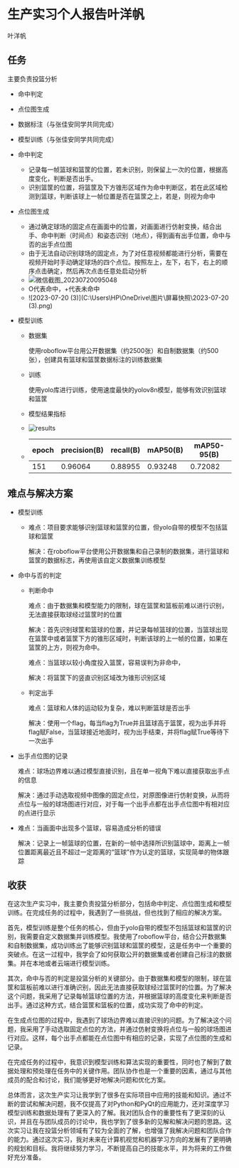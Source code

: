 # 生产实习个人报告叶洋帆

叶洋帆

## 任务

主要负责投篮分析

- 命中判定
- 点位图生成
- 数据标注（与张佳安同学共同完成）
- 模型训练（与张佳安同学共同完成）



- 命中判定

  - 记录每一帧篮球和篮筐的位置，若未识别，则保留上一次的位置，根据高度变化，判断是否出手。
  - 识别篮筐的位置，将篮筐及下方锥形区域作为命中判断区，若在此区域检测到篮球，判断该球上一帧位置是否在篮筐之上，若是，则视为命中

- 点位图生成

  - 通过确定球场的固定点在画面中的位置，对画面进行仿射变换，结合出手、命中判断（时间点）和姿态识别（地点），得到画有出手位置，命中与否的出手点位图
  - 由于无法自动识别球场的固定点，为了对任意视频都能进行分析，需要在视频开始时手动确定球场的四个点位。按照左上，左下，右下，右上的顺序点击确定，然后再次点击任意处启动分析
  - ![微信截图_20230720095048](C:\Users\HP\Desktop\things\offterm\court\ba\微信截图_20230720095048.png)
  - O代表命中，+代表未命中
  - ![2023-07-20 (3)](C:\Users\HP\OneDrive\图片\屏幕快照\2023-07-20 (3).png)

- 模型训练

  - 数据集

    使用roboflow平台用公开数据集（约2500张）和自制数据集（约500张），创建具有篮球和篮筐数据标注的训练数据集

  - 训练

    使用yolo库进行训练，使用速度最快的yolov8n模型，能够有效识别篮球和篮筐

  - 模型结果指标

  - ![results](C:\Users\HP\Desktop\things\offterm\court\train\runs\detect\train12\results.png) 

  - | epoch | precision(B) | recall(B) | mAP50(B) | mAP50-95(B) |
    | ----- | ------------ | --------- | -------- | ----------- |
    | 151   | 0.96064      | 0.88955   | 0.93248  | 0.72082     |



## 难点与解决方案

- 模型训练

  - 难点：项目要求能够识别篮球和篮筐的位置，但yolo自带的模型不包括篮球和篮筐

    解决：在roboflow平台使用公开数据集和自己录制的数据集，进行篮球和篮筐的数据标志，再使用该自定义数据集训练模型

- 命中与否的判定

  - 判断命中

    难点：由于数据集和模型能力的限制，球在篮筐和篮板前难以进行识别，无法直接获取球经过篮筐时的位置

    解决：首先识别球筐和篮球的位置，并记录每帧篮球的位置，当篮球出现在篮筐中或者篮筐下方的锥形区域时，判断该球的上一帧的位置，如果在篮筐的上方，则视为命中。

    难点：当篮球以较小角度投入篮筐，容易误判为非命中，

    解决：将篮筐下的竖直识别区域改为锥形识别区域

  - 判定出手

    难点：篮球和人体的运动较为复杂，难以判断篮球是否出手

    解决：使用一个flag，每当flag为True并且篮球高于篮筐，视为出手并将flag赋False，当篮球接近地面时，视为出手结束，并将flag赋True等待下一次出手

- 出手点位图的记录

    难点：球场边界难以通过模型直接识别，且在单一视角下难以直接获取出手点的信息

  解决：通过手动选取视频中图像的固定点位，对原图像进行仿射变换，从而将点位与一般的球场图进行对应，对于每一个出手点都在出手点位图中有相对应的点进行显示

- 难点：当画面中出现多个篮球，容易造成分析的错误

  解决：记录上一帧篮球的位置，在新的一帧中选择所识别篮球中，距离上一帧位置距离最近且不超过一定距离的“篮球”作为认定的篮球，实现简单的物体跟踪



## 收获

在这次生产实习中，我主要负责投篮分析部分，包括命中判定、点位图生成和模型训练。在完成任务的过程中，我遇到了一些挑战，但也找到了相应的解决方案。

首先，模型训练是整个任务的核心，但由于yolo自带的模型不包括篮球和篮筐的识别，我需要自定义数据集并训练模型。我使用了roboflow平台，结合公开数据集和自制数据集，成功训练出了能够识别篮球和篮筐的模型，这是任务中一个重要的突破点。在这一过程中，我学会了如何获取公开的数据集或者创建自己标注的数据集。并在本地或者云端进行模型训练。

其次，命中与否的判定是投篮分析的关键部分。由于数据集和模型的限制，球在篮筐和篮板前难以进行准确识别，因此无法直接获取球经过篮筐时的位置。为了解决这个问题，我采用了记录每帧篮球位置的方法，并根据篮球的高度变化来判断是否出手。通过这种方式，结合篮筐和篮板的位置，成功实现了命中的判定。

在生成点位图的过程中，我遇到了球场边界难以直接识别的问题。为了解决这个问题，我采用了手动选取固定点位的方法，并通过仿射变换将点位与一般的球场图进行对应。这样，每个出手点都能在点位图中有相应的记录，实现了点位图的生成和记录。

在完成任务的过程中，我意识到模型训练和算法实现的重要性，同时也了解到了数据处理和预处理在任务中的关键作用。团队协作也是一个重要的因素，通过与其他成员的配合和讨论，我们能够更好地解决问题和优化方案。

总体而言，这次生产实习让我学到了很多在实际项目中应用的技能和知识。通过不断的尝试和解决问题，我不仅提高了对Python和PyQt的应用能力，还对深度学习模型训练和数据处理有了更深入的了解。我对团队合作的重要性有了更深刻的认识，并且在与团队成员的讨论中，我也学到了很多新的见解和解决问题的思路。这次实习让我在投篮分析领域有了较为全面的了解，也增强了我解决问题和团队合作的能力。通过这次实习，我对未来在计算机视觉和机器学习方向的发展有了更明确的规划和目标。我将继续努力学习，不断提高自己的技能水平，并为将来的工作做好充分准备。